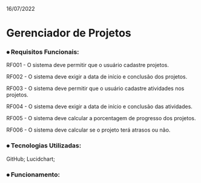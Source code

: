 16/07/2022

# Gerenciador de Projetos


### ⦁ Requisitos Funcionais:
RF001 - O sistema deve permitir que o usuário cadastre projetos.

RF002 - O sistema deve exigir a data de início e conclusão dos projetos.

RF003 - O sistema deve permitir que o usuário cadastre atividades nos projetos.

RF004 - O sistema deve exigir a data de início e conclusão das atividades.

RF005 - O sistema deve calcular a porcentagem de progresso dos projetos.

RF006 - O sistema deve calcular se o projeto terá atrasos ou não.


### ⦁ Tecnologias Utilizadas:
GitHub;
Lucidchart;

### ⦁ Funcionamento:
